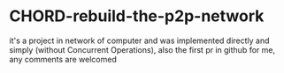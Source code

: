 # CHORD-rebuild-the-p2p-network
it's a project in network of computer and was implemented directly and simply (without Concurrent Operations), also the first pr in github for me, any comments are welcomed
